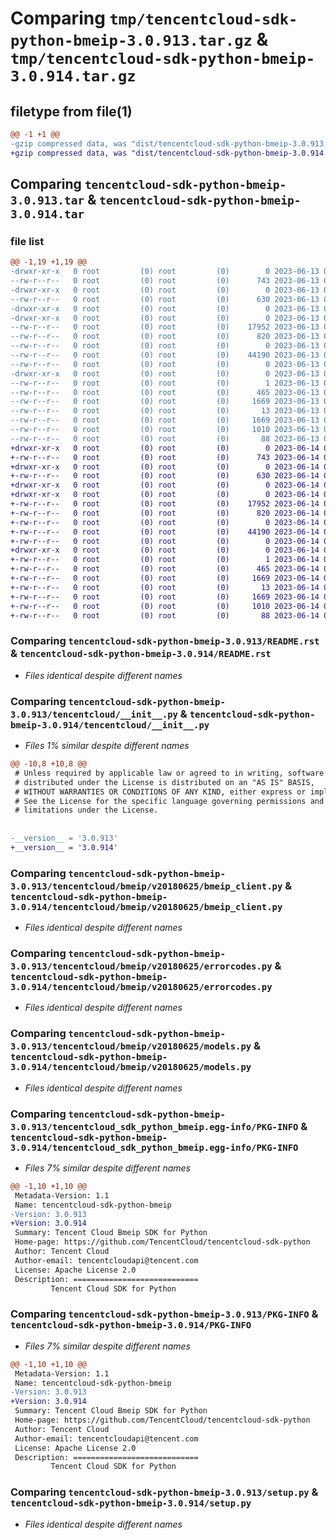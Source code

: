 # Comparing `tmp/tencentcloud-sdk-python-bmeip-3.0.913.tar.gz` & `tmp/tencentcloud-sdk-python-bmeip-3.0.914.tar.gz`

## filetype from file(1)

```diff
@@ -1 +1 @@
-gzip compressed data, was "dist/tencentcloud-sdk-python-bmeip-3.0.913.tar", last modified: Tue Jun 13 02:04:58 2023, max compression
+gzip compressed data, was "dist/tencentcloud-sdk-python-bmeip-3.0.914.tar", last modified: Wed Jun 14 00:19:35 2023, max compression
```

## Comparing `tencentcloud-sdk-python-bmeip-3.0.913.tar` & `tencentcloud-sdk-python-bmeip-3.0.914.tar`

### file list

```diff
@@ -1,19 +1,19 @@
-drwxr-xr-x   0 root         (0) root         (0)        0 2023-06-13 02:04:58.000000 tencentcloud-sdk-python-bmeip-3.0.913/
--rw-r--r--   0 root         (0) root         (0)      743 2023-06-13 02:04:58.000000 tencentcloud-sdk-python-bmeip-3.0.913/README.rst
-drwxr-xr-x   0 root         (0) root         (0)        0 2023-06-13 02:04:58.000000 tencentcloud-sdk-python-bmeip-3.0.913/tencentcloud/
--rw-r--r--   0 root         (0) root         (0)      630 2023-06-13 02:04:58.000000 tencentcloud-sdk-python-bmeip-3.0.913/tencentcloud/__init__.py
-drwxr-xr-x   0 root         (0) root         (0)        0 2023-06-13 02:04:58.000000 tencentcloud-sdk-python-bmeip-3.0.913/tencentcloud/bmeip/
-drwxr-xr-x   0 root         (0) root         (0)        0 2023-06-13 02:04:58.000000 tencentcloud-sdk-python-bmeip-3.0.913/tencentcloud/bmeip/v20180625/
--rw-r--r--   0 root         (0) root         (0)    17952 2023-06-13 02:04:58.000000 tencentcloud-sdk-python-bmeip-3.0.913/tencentcloud/bmeip/v20180625/bmeip_client.py
--rw-r--r--   0 root         (0) root         (0)      820 2023-06-13 02:04:58.000000 tencentcloud-sdk-python-bmeip-3.0.913/tencentcloud/bmeip/v20180625/errorcodes.py
--rw-r--r--   0 root         (0) root         (0)        0 2023-06-13 02:04:58.000000 tencentcloud-sdk-python-bmeip-3.0.913/tencentcloud/bmeip/v20180625/__init__.py
--rw-r--r--   0 root         (0) root         (0)    44190 2023-06-13 02:04:58.000000 tencentcloud-sdk-python-bmeip-3.0.913/tencentcloud/bmeip/v20180625/models.py
--rw-r--r--   0 root         (0) root         (0)        0 2023-06-13 02:04:58.000000 tencentcloud-sdk-python-bmeip-3.0.913/tencentcloud/bmeip/__init__.py
-drwxr-xr-x   0 root         (0) root         (0)        0 2023-06-13 02:04:58.000000 tencentcloud-sdk-python-bmeip-3.0.913/tencentcloud_sdk_python_bmeip.egg-info/
--rw-r--r--   0 root         (0) root         (0)        1 2023-06-13 02:04:58.000000 tencentcloud-sdk-python-bmeip-3.0.913/tencentcloud_sdk_python_bmeip.egg-info/dependency_links.txt
--rw-r--r--   0 root         (0) root         (0)      465 2023-06-13 02:04:58.000000 tencentcloud-sdk-python-bmeip-3.0.913/tencentcloud_sdk_python_bmeip.egg-info/SOURCES.txt
--rw-r--r--   0 root         (0) root         (0)     1669 2023-06-13 02:04:58.000000 tencentcloud-sdk-python-bmeip-3.0.913/tencentcloud_sdk_python_bmeip.egg-info/PKG-INFO
--rw-r--r--   0 root         (0) root         (0)       13 2023-06-13 02:04:58.000000 tencentcloud-sdk-python-bmeip-3.0.913/tencentcloud_sdk_python_bmeip.egg-info/top_level.txt
--rw-r--r--   0 root         (0) root         (0)     1669 2023-06-13 02:04:58.000000 tencentcloud-sdk-python-bmeip-3.0.913/PKG-INFO
--rw-r--r--   0 root         (0) root         (0)     1010 2023-06-13 02:04:58.000000 tencentcloud-sdk-python-bmeip-3.0.913/setup.py
--rw-r--r--   0 root         (0) root         (0)       88 2023-06-13 02:04:58.000000 tencentcloud-sdk-python-bmeip-3.0.913/setup.cfg
+drwxr-xr-x   0 root         (0) root         (0)        0 2023-06-14 00:19:35.000000 tencentcloud-sdk-python-bmeip-3.0.914/
+-rw-r--r--   0 root         (0) root         (0)      743 2023-06-14 00:19:34.000000 tencentcloud-sdk-python-bmeip-3.0.914/README.rst
+drwxr-xr-x   0 root         (0) root         (0)        0 2023-06-14 00:19:35.000000 tencentcloud-sdk-python-bmeip-3.0.914/tencentcloud/
+-rw-r--r--   0 root         (0) root         (0)      630 2023-06-14 00:19:34.000000 tencentcloud-sdk-python-bmeip-3.0.914/tencentcloud/__init__.py
+drwxr-xr-x   0 root         (0) root         (0)        0 2023-06-14 00:19:35.000000 tencentcloud-sdk-python-bmeip-3.0.914/tencentcloud/bmeip/
+drwxr-xr-x   0 root         (0) root         (0)        0 2023-06-14 00:19:35.000000 tencentcloud-sdk-python-bmeip-3.0.914/tencentcloud/bmeip/v20180625/
+-rw-r--r--   0 root         (0) root         (0)    17952 2023-06-14 00:19:34.000000 tencentcloud-sdk-python-bmeip-3.0.914/tencentcloud/bmeip/v20180625/bmeip_client.py
+-rw-r--r--   0 root         (0) root         (0)      820 2023-06-14 00:19:34.000000 tencentcloud-sdk-python-bmeip-3.0.914/tencentcloud/bmeip/v20180625/errorcodes.py
+-rw-r--r--   0 root         (0) root         (0)        0 2023-06-14 00:19:34.000000 tencentcloud-sdk-python-bmeip-3.0.914/tencentcloud/bmeip/v20180625/__init__.py
+-rw-r--r--   0 root         (0) root         (0)    44190 2023-06-14 00:19:34.000000 tencentcloud-sdk-python-bmeip-3.0.914/tencentcloud/bmeip/v20180625/models.py
+-rw-r--r--   0 root         (0) root         (0)        0 2023-06-14 00:19:34.000000 tencentcloud-sdk-python-bmeip-3.0.914/tencentcloud/bmeip/__init__.py
+drwxr-xr-x   0 root         (0) root         (0)        0 2023-06-14 00:19:35.000000 tencentcloud-sdk-python-bmeip-3.0.914/tencentcloud_sdk_python_bmeip.egg-info/
+-rw-r--r--   0 root         (0) root         (0)        1 2023-06-14 00:19:35.000000 tencentcloud-sdk-python-bmeip-3.0.914/tencentcloud_sdk_python_bmeip.egg-info/dependency_links.txt
+-rw-r--r--   0 root         (0) root         (0)      465 2023-06-14 00:19:35.000000 tencentcloud-sdk-python-bmeip-3.0.914/tencentcloud_sdk_python_bmeip.egg-info/SOURCES.txt
+-rw-r--r--   0 root         (0) root         (0)     1669 2023-06-14 00:19:35.000000 tencentcloud-sdk-python-bmeip-3.0.914/tencentcloud_sdk_python_bmeip.egg-info/PKG-INFO
+-rw-r--r--   0 root         (0) root         (0)       13 2023-06-14 00:19:35.000000 tencentcloud-sdk-python-bmeip-3.0.914/tencentcloud_sdk_python_bmeip.egg-info/top_level.txt
+-rw-r--r--   0 root         (0) root         (0)     1669 2023-06-14 00:19:35.000000 tencentcloud-sdk-python-bmeip-3.0.914/PKG-INFO
+-rw-r--r--   0 root         (0) root         (0)     1010 2023-06-14 00:19:34.000000 tencentcloud-sdk-python-bmeip-3.0.914/setup.py
+-rw-r--r--   0 root         (0) root         (0)       88 2023-06-14 00:19:35.000000 tencentcloud-sdk-python-bmeip-3.0.914/setup.cfg
```

### Comparing `tencentcloud-sdk-python-bmeip-3.0.913/README.rst` & `tencentcloud-sdk-python-bmeip-3.0.914/README.rst`

 * *Files identical despite different names*

### Comparing `tencentcloud-sdk-python-bmeip-3.0.913/tencentcloud/__init__.py` & `tencentcloud-sdk-python-bmeip-3.0.914/tencentcloud/__init__.py`

 * *Files 1% similar despite different names*

```diff
@@ -10,8 +10,8 @@
 # Unless required by applicable law or agreed to in writing, software
 # distributed under the License is distributed on an "AS IS" BASIS,
 # WITHOUT WARRANTIES OR CONDITIONS OF ANY KIND, either express or implied.
 # See the License for the specific language governing permissions and
 # limitations under the License.
 
 
-__version__ = '3.0.913'
+__version__ = '3.0.914'
```

### Comparing `tencentcloud-sdk-python-bmeip-3.0.913/tencentcloud/bmeip/v20180625/bmeip_client.py` & `tencentcloud-sdk-python-bmeip-3.0.914/tencentcloud/bmeip/v20180625/bmeip_client.py`

 * *Files identical despite different names*

### Comparing `tencentcloud-sdk-python-bmeip-3.0.913/tencentcloud/bmeip/v20180625/errorcodes.py` & `tencentcloud-sdk-python-bmeip-3.0.914/tencentcloud/bmeip/v20180625/errorcodes.py`

 * *Files identical despite different names*

### Comparing `tencentcloud-sdk-python-bmeip-3.0.913/tencentcloud/bmeip/v20180625/models.py` & `tencentcloud-sdk-python-bmeip-3.0.914/tencentcloud/bmeip/v20180625/models.py`

 * *Files identical despite different names*

### Comparing `tencentcloud-sdk-python-bmeip-3.0.913/tencentcloud_sdk_python_bmeip.egg-info/PKG-INFO` & `tencentcloud-sdk-python-bmeip-3.0.914/tencentcloud_sdk_python_bmeip.egg-info/PKG-INFO`

 * *Files 7% similar despite different names*

```diff
@@ -1,10 +1,10 @@
 Metadata-Version: 1.1
 Name: tencentcloud-sdk-python-bmeip
-Version: 3.0.913
+Version: 3.0.914
 Summary: Tencent Cloud Bmeip SDK for Python
 Home-page: https://github.com/TencentCloud/tencentcloud-sdk-python
 Author: Tencent Cloud
 Author-email: tencentcloudapi@tencent.com
 License: Apache License 2.0
 Description: ============================
         Tencent Cloud SDK for Python
```

### Comparing `tencentcloud-sdk-python-bmeip-3.0.913/PKG-INFO` & `tencentcloud-sdk-python-bmeip-3.0.914/PKG-INFO`

 * *Files 7% similar despite different names*

```diff
@@ -1,10 +1,10 @@
 Metadata-Version: 1.1
 Name: tencentcloud-sdk-python-bmeip
-Version: 3.0.913
+Version: 3.0.914
 Summary: Tencent Cloud Bmeip SDK for Python
 Home-page: https://github.com/TencentCloud/tencentcloud-sdk-python
 Author: Tencent Cloud
 Author-email: tencentcloudapi@tencent.com
 License: Apache License 2.0
 Description: ============================
         Tencent Cloud SDK for Python
```

### Comparing `tencentcloud-sdk-python-bmeip-3.0.913/setup.py` & `tencentcloud-sdk-python-bmeip-3.0.914/setup.py`

 * *Files identical despite different names*

